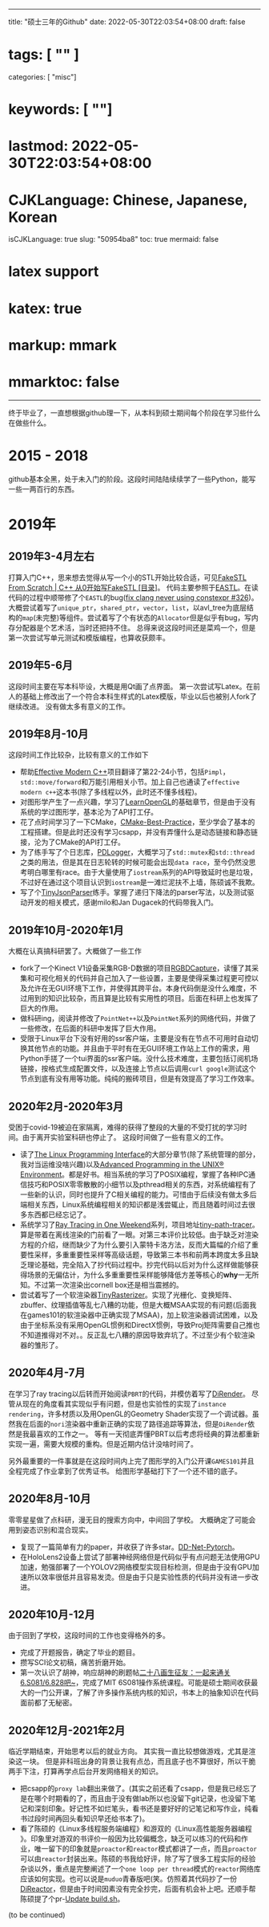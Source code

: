 
---
title: "硕士三年的Github"
date: 2022-05-30T22:03:54+08:00
draft: false
# tags: [ "" ]
categories: [ "misc"]
# keywords: [ ""]
# lastmod: 2022-05-30T22:03:54+08:00
# CJKLanguage: Chinese, Japanese, Korean
isCJKLanguage: true
slug: "50954ba8"
toc: true
mermaid: false
# latex support
# katex: true
# markup: mmark
# mmarktoc: false 
---

终于毕业了，一直想根据github理一下，从本科到硕士期间每个阶段在学习些什么在做些什么。

# 2015 - 2018
github基本全黑，处于未入门的阶段。这段时间陆陆续续学了一些Python，能写一些一两百行的东西。

# 2019年
## 2019年3-4月左右
打算入门C++，思来想去觉得从写一个小的STL开始比较合适，可见[FakeSTL From Scratch | C++ 从0开始写FakeSTL [目录]](https://blurredcode.com/2019/03/443/)。
代码主要参照于[EASTL](https://github.com/electronicarts/EASTL)。在读代码的过程中顺带修了个`EASTL`的bug([fix clang never using constexpr #326](https://github.com/electronicarts/EASTL/pull/326))。大概尝试着写了`unique_ptr`，`shared_ptr`，`vector`，`list`，以avl_tree为底层结构的`map`(未完整)等组件。尝试着写了个有状态的`Allocator`但是似乎有bug，写内存分配器是个艺术活，当时还把持不住。
总得来说这段时间还是菜鸡一个，但是第一次尝试写单元测试和模版编程，也算收获颇丰。

## 2019年5-6月
这段时间主要在写本科毕设，大概是用Qt画了点界面。
第一次尝试写Latex。在前人的基础上修改出了一个符合本科生样式的Latex模版，毕业以后也被别人fork了继续改进。
没有做太多有意义的工作。

## 2019年8月-10月

这段时间工作比较杂，比较有意义的工作如下
- 帮助[Effective Modern C++](https://github.com/CnTransGroup/EffectiveModernCppChinese)项目翻译了第22-24小节，包括`Pimpl`，`std::move/forward`和万能引用相关小节。加上自己也通读了`effective modern c++`这本书(除了多线程以外，此时还不懂多线程)。
- 对图形学产生了一点兴趣，学习了[LearnOpenGL](https://learnopengl.com/)的基础章节，但是由于没有系统的学过图形学，基本沦为了API打工仔。
- 花了点时间学习了一下CMake，[CMake-Best-Practice](https://github.com/BlurryLight/CMake-Best-Practice)，至少学会了基本的工程搭建。但是此时还没有学习csapp，并没有弄懂什么是动态链接和静态链接，沦为了CMake的API打工仔。
- 为了练手写了个日志库，[PDLogger](https://github.com/BlurryLight/PDLogger)，大概学习了`std::mutex`和`std::thread`之类的用法，但是其在日志轮转的时候可能会出现`data race`，至今仍然没思考明白哪里有race。由于大量使用了`iostream`系列的API导致延时也是垃圾，不过好在通过这个项目认识到`iostream`是一滩烂泥扶不上墙，陈硕诚不我欺。
- 写了个[TinyJsonParser](https://github.com/BlurryLight/TinyJsonParser)练手。掌握了递归下降法的parser写法，以及测试驱动开发的相关模式，感谢milo和Jan Dugacek的代码带我入门。
  

## 2019年10月-2020年1月
大概在认真搞科研罢了。大概做了一些工作
- fork了一个Kinect V1设备采集RGB-D数据的项目[RGBDCapture](https://github.com/BlurryLight/RGBDCapture)，读懂了其采集和可视化相关的代码并自己加入了一些设置，主要是使得采集过程更可控以及允许在无GUI环境下工作，并使得其跨平台。本身代码倒是没什么难度，不过用到的知识比较杂，而且算是比较有实用性的项目。后面在科研上也发挥了巨大的作用。
- 做科研ing，阅读并修改了`PointNet++`以及`PointNet`系列的网络代码，并做了一些修改，在后面的科研中发挥了巨大作用。
- 受限于Linux平台下没有好用的ssr客户端，主要是没有在节点不可用时自动切换其他节点的功能。并且由于平时有在无GUI环境工作站上工作的需求，用Python手搓了一个tui界面的ssr客户端。没什么技术难度，主要包括订阅机场链接，按格式生成配置文件，以及连接上节点以后调用`curl google`测试这个节点到底有没有用等功能。纯纯的搬砖项目，但是有效提高了学习工作效率。

## 2020年2月-2020年3月
受困于covid-19被迫在家隔离，难得的获得了整段的大量的不受打扰的学习时间。由于离开实验室科研也停止了。
这段时间做了一些有意义的工作。
- 读了[The Linux Programming Interface](https://man7.org/tlpi/)的大部分章节(除了系统管理的部分，我对当运维没啥兴趣)以及[Advanced Programming in the UNIX® Environment](http://www.apuebook.com/)。都是好书。相当系统的学习了POSIX编程，掌握了各种IPC通信技巧和POSIX零零散散的小细节以及pthread相关的东西，对系统编程有了一些新的认识，同时也提升了C相关编程的能力。可惜由于后续没有做太多后端相关东西，Linux系统编程相关的知识都是浅尝辄止，而且随着时间过去很多东西都已经忘记了。
- 系统学习了[Ray Tracing in One Weekend](https://raytracing.github.io/books/RayTracingInOneWeekend.html)系列，项目地址[tiny-path-tracer](https://github.com/BlurryLight/tiny-path-tracer)。算是带着在离线渲染的门前看了一眼。对第三本评价比较低。由于缺乏对渲染方程的介绍，继而缺少了为什么要引入蒙特卡洛方法，反而大篇幅的介绍了重要性采样，多重重要性采样等高级话题，导致第三本书和前两本跨度太多且缺乏理论基础，完全陷入了抄代码过程中。抄完代码以后对为什么这样做能够获得场景的无偏估计，为什么多重重要性采样能够降低方差等核心的**why**一无所知。不过第一次渲染出cornell box还是相当震撼的。
- 尝试着写了一个软渲染器[TinyRasterizer](https://github.com/BlurryLight/TinyRasterizer)。实现了光栅化、变换矩阵、zbuffer、纹理插值等乱七八糟的功能，但是大概MSAA实现的有问题(后面我在games101的软渲染器中正确实现了MSAA)，加上软渲染器调试困难，以及由于坐标系没有采用OpenGL惯例和DirectX惯例，导致Proj矩阵需要自己推也不知道推得对不对。。反正乱七八糟的原因导致弃坑了。不过至少有个软渲染器的雏形了。
  
## 2020年4月-7月
在学习了ray tracing以后转而开始阅读`PBRT`的代码，并模仿着写了[DiRender](https://github.com/BlurryLight/DiRender)。
尽管从现在的角度看其实现似乎有问题，但是也实验性的实现了`instance rendering`，许多材质以及用OpenGL的Geometry Shader实现了一个调试器。虽然我在后面的`nori`渲染器中重新正确的实现了路径追踪等算法，但是`DiRender`依然是我最喜欢的工作之一。
等有一天彻底弄懂PBRT以后考虑将经典的算法都重新实现一遍，需要大规模的重构。但是近期内估计没啥时间了。

另外最重要的一件事就是在这段时间内上完了图形学的入门公开课`GAMES101`并且全程完成了作业拿到了优秀证书。
给图形学基础打下了一个还不错的底子。

## 2020年8月-10月
零零星星做了点科研，漫无目的搜索方向中，中间回了学校。
大概确定了可能会用到姿态识别和混合现实。
- 复现了一篇简单有力的paper，并收获了许多star。[DD-Net-Pytorch](https://github.com/BlurryLight/DD-Net-Pytorch)。
- 在HoloLens2设备上尝试了部署神经网络但是代码似乎有点问题无法使用GPU加速，勉强部署了一个YOLOV2网络模型实现目标检测，但是由于没有GPU加速所以效率很低并且容易发烫。但是由于只是实验性质的代码并没有进一步改进。

## 2020年10月-12月
由于回到了学校，这段时间的工作也变得格外的多。
- 完成了开题报告，确定了毕业的题目。
- 攒写SCI论文初稿，痛苦折磨开始。
- 第一次认识了胡神，响应胡神的刷题帖[二十八画生征友：一起来通关6.S081/6.828吧~](https://zhuanlan.zhihu.com/p/251366985)，完成了MIT 6S081操作系统课程。可能是硕士期间收获最大的一门公开课，了解了许多操作系统内核的知识，书本上的抽象知识在代码面前都了无秘密。

## 2020年12月-2021年2月
临近学期结束，开始思考以后的就业方向。
其实我一直比较想做游戏，尤其是渲染这一块。
但是非科班出身的背景让我有点怂，而且底子也不算很好，所以干脆两手下注，打算再学点后台开发网络相关的知识。
- 把csapp的`proxy lab`翻出来做了。(其实之前还看了csapp，但是我已经忘了是在哪个时期看的了，而且由于没有做lab所以也没留下git记录，也没留下笔记和深刻印象。好记性不如烂笔头，看书还是要好好的记笔记和写作业，纯看书过段时间再回头看知识早还给书本了)。
- 看了陈硕的《Linux多线程服务端编程》和游双的《Linux高性能服务器编程 》。印象里对游双的书评价一般因为比较偏概念，缺乏可以练习的代码和作业，唯一留下的印象就是`proactor`和`reactor`模式都讲了一点，而且`proactor`可以由`reactor`封装出来。陈硕的书我给好评，除了写了很多工程实际的经验杂谈以外，重点是完整阐述了一个`one loop per thread`模式的`reactor`网络库应该如何实现。也可以说是`muduo`青春版吧(笑。仿照着其代码抄了一份[DiReactor](https://github.com/BlurryLight/DiReactor)，但是由于时间因素没有完全抄完，后面有机会补上吧。还顺手帮陈硕提了个pr-[Update build.sh](https://github.com/chenshuo/muduo/pull/496)。

(to be continued)


